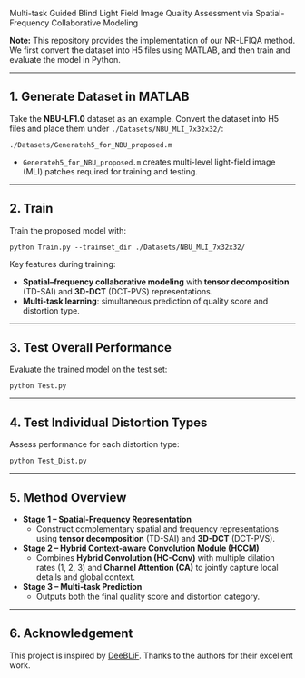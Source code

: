 Multi-task Guided Blind Light Field Image Quality Assessment via Spatial-Frequency Collaborative Modeling

**Note:**
 This repository provides the implementation of our NR-LFIQA method.
 We first convert the dataset into H5 files using MATLAB, and then train and evaluate the model in Python.

------

## 1. Generate Dataset in MATLAB

Take the **NBU-LF1.0** dataset as an example.
 Convert the dataset into H5 files and place them under `./Datasets/NBU_MLI_7x32x32/`:

```
./Datasets/Generateh5_for_NBU_proposed.m
```

- `Generateh5_for_NBU_proposed.m` creates multi-level light-field image (MLI) patches required for training and testing.

------

## 2. Train

Train the proposed model with:

```
python Train.py --trainset_dir ./Datasets/NBU_MLI_7x32x32/
```

Key features during training:

- **Spatial–frequency collaborative modeling** with **tensor decomposition** (TD-SAI) and **3D-DCT** (DCT-PVS) representations.
- **Multi-task learning**: simultaneous prediction of quality score and distortion type.

------

## 3. Test Overall Performance

Evaluate the trained model on the test set:

```
python Test.py
```

------

## 4. Test Individual Distortion Types

Assess performance for each distortion type:

```
python Test_Dist.py
```

------

## 5. Method Overview

- **Stage 1 – Spatial-Frequency Representation**
  - Construct complementary spatial and frequency representations using **tensor decomposition** (TD-SAI) and **3D-DCT** (DCT-PVS).
- **Stage 2 – Hybrid Context-aware Convolution Module (HCCM)**
  - Combines **Hybrid Convolution (HC-Conv)** with multiple dilation rates (1, 2, 3) and **Channel Attention (CA)** to jointly capture local details and global context.
- **Stage 3 – Multi-task Prediction**
  - Outputs both the final quality score and distortion category.

------

## 6. Acknowledgement

This project is inspired by [DeeBLiF](https://github.com/ZhengyuZhang96/DeeBLiF).
 Thanks to the authors for their excellent work.
